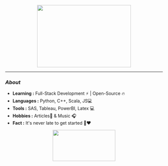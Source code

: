 <p align="center">
  <img width="300" height="200" src="https://i2.wp.com/www.bestworldevents.com/wp-content/uploads/2020/05/Hello-Gif.gif?resize=498%2C498">
</p>


---------------------------------------------------------------------------------------------------------------------------------------------------------------------------------
### <i>About</i>

-  **Learning :** Full-Stack Development :zap: | Open-Source :fire:	
-  **Languages :** Python, C++, Scala, JS💻
-  **Tools :** SAS, Tableau, PowerBI, Latex 💻
-  **Hobbies :** Articles📕 & Music :headphones:
-  **Fact :** It's never late to get started 🎯:heart:


<p align="center">
  <img width="200" height="100" src="https://math.sun.ac.za/prodinger/thanks.gif">
</p>
